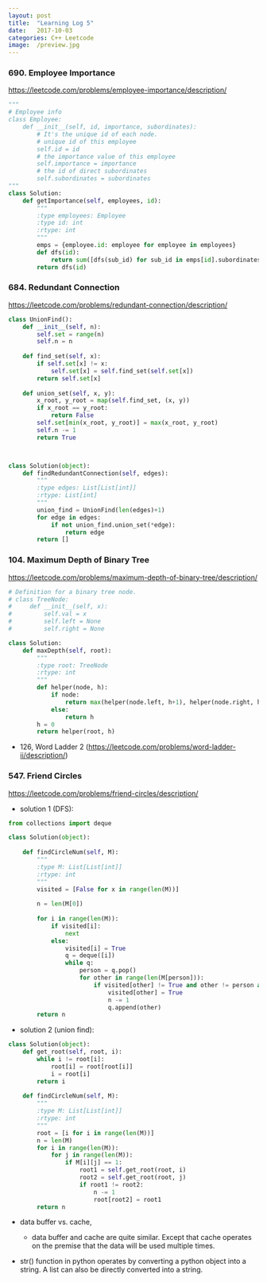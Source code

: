 ```yaml
---
layout: post
title:  "Learning Log 5"
date:   2017-10-03
categories: C++ Leetcode
image:  /preview.jpg
---
```

### 690. Employee Importance
https://leetcode.com/problems/employee-importance/description/

```python
"""
# Employee info
class Employee:
    def __init__(self, id, importance, subordinates):
        # It's the unique id of each node.
        # unique id of this employee
        self.id = id
        # the importance value of this employee
        self.importance = importance
        # the id of direct subordinates
        self.subordinates = subordinates
"""
class Solution:
    def getImportance(self, employees, id):
        """
        :type employees: Employee
        :type id: int
        :rtype: int
        """
        emps = {employee.id: employee for employee in employees}
        def dfs(id):
            return sum([dfs(sub_id) for sub_id in emps[id].subordinates]) + emps[id].importance
        return dfs(id)
```


### 684. Redundant Connection
https://leetcode.com/problems/redundant-connection/description/

```python
class UnionFind():
    def __init__(self, n):
        self.set = range(n)
        self.n = n
        
    def find_set(self, x):
        if self.set[x] != x:
            self.set[x] = self.find_set(self.set[x])
        return self.set[x]
    
    def union_set(self, x, y):
        x_root, y_root = map(self.find_set, (x, y))
        if x_root == y_root:
            return False
        self.set[min(x_root, y_root)] = max(x_root, y_root)
        self.n -= 1
        return True



class Solution(object):
    def findRedundantConnection(self, edges):
        """
        :type edges: List[List[int]]
        :rtype: List[int]
        """
        union_find = UnionFind(len(edges)+1)
        for edge in edges:
            if not union_find.union_set(*edge):
                return edge
        return []
```

### 104. Maximum Depth of Binary Tree
https://leetcode.com/problems/maximum-depth-of-binary-tree/description/

```python
# Definition for a binary tree node.
# class TreeNode:
#     def __init__(self, x):
#         self.val = x
#         self.left = None
#         self.right = None

class Solution:
    def maxDepth(self, root):
        """
        :type root: TreeNode
        :rtype: int
        """
        def helper(node, h):
            if node:
                return max(helper(node.left, h+1), helper(node.right, h+1))
            else:
                return h
        h = 0
        return helper(root, h)
```


- 126, Word Ladder 2 (https://leetcode.com/problems/word-ladder-ii/description/)

### 547. Friend Circles 

https://leetcode.com/problems/friend-circles/description/

  - solution 1 (DFS):

```python
from collections import deque

class Solution(object):
        
    def findCircleNum(self, M):
        """
        :type M: List[List[int]]
        :rtype: int
        """
        visited = [False for x in range(len(M))]
        
        n = len(M[0])
        
        for i in range(len(M)):
            if visited[i]:
                next
            else:
                visited[i] = True
                q = deque([i])
                while q:
                    person = q.pop()
                    for other in range(len(M[person])):
                        if visited[other] != True and other != person and M[person][other] == 1:
                            visited[other] = True
                            n -= 1
                            q.append(other)
        return n
```

  - solution 2 (union find):

```python
class Solution(object):
    def get_root(self, root, i):
        while i != root[i]:
            root[i] = root[root[i]]
            i = root[i]
        return i
        
    def findCircleNum(self, M):
        """
        :type M: List[List[int]]
        :rtype: int
        """
        root = [i for i in range(len(M))]
        n = len(M)
        for i in range(len(M)):
            for j in range(len(M)):
                if M[i][j] == 1:
                    root1 = self.get_root(root, i)
                    root2 = self.get_root(root, j)
                    if root1 != root2:
                        n -= 1
                        root[root2] = root1
        return n
```

- data buffer vs. cache,
  - data buffer and cache are quite similar. Except that cache operates on the premise that the data will be used multiple times. 
  
- str() function in python operates by converting a python object into a string. A list can also be directly converted into a string.





